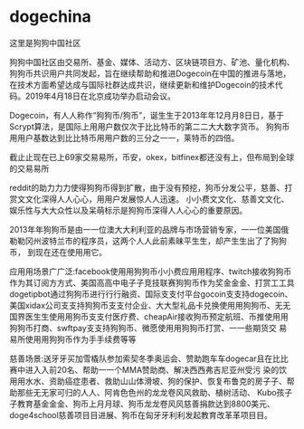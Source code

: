 # dogechina
这里是狗狗中国社区

狗狗中国社区由交易所、基金、媒体、活动方、区块链项目方、矿池、量化机构、狗狗币共识用户共同发起，旨在继续帮助和推进Dogecoin在中国的推进与落地，在技术方面希望达成与国际社群达成共识，继续更新和维护Dogecoin的技术代码。2019年4月18日在北京成功举办启动会议。

Dogecoin，有⼈人称作“狗狗币/狗币”，诞⽣生于2013年年12⽉月8⽇日，基于Scrypt算法，是国际上⽤用户数仅次于⽐比特币的第⼆二⼤大数字货币。 狗狗币⽤用户基数达到⽐比特币⽤用户数的三分之⼀一，莱特币的四倍。 

截⽌止现在已上69家交易易所，币安，okex，bitfinex都还没有上，但布局到全球的交易易所

reddit的助⼒力力使得狗狗币得到扩散，由于没有预挖，狗币分发公平，慈善、打赏⽂文化深得⼈人⼼心，⽤用户发展惊⼈人迅速。 ⼩小费⽂文化、慈善⽂文化、娱乐性与⼤大众性以及呆萌标示是狗狗币深得⼈人⼼心的重要原因。

 2013年年狗狗币是由⼀一位澳⼤大利利亚的品牌与市场营销专家，⼀一位美国俄勒勒冈州波特兰市的程序员，这两个⼈人此前素昧平⽣生，却产⽣生出了了狗狗币，
 到现在还在使⽤用它。

应⽤用场景⼴广泛:facebook使⽤用狗狗币⼩小费应⽤用程序、twitch接收狗狗币作为其订阅⽅方式、美国⾼高中电⼦子竞技联赛狗狗币作为奖⾦金金、打赏⼯工具
dogetipbot通过狗狗币进⾏行行融资、国际⽀支付平台gocoin⽀支持dogecoin、美国xidax公司⽀支持狗狗币⽀支付企业、⼤大型礼品卡兑换使⽤用狗狗币、⽆无
国界医⽣生使⽤用狗币⽀支付医疗费、cheapAir接收狗币预定航班、币推使⽤用狗狗币打商、swftpay⽀支持狗狗币、微愿使⽤用狗狗币打赏、⼀一些期货交
易易所使⽤用狗狗币作为⼿手续费等等

慈善场景:送⽛牙买加雪橇队参加索契冬季奥运会、赞助跑⻋车dogecar且在⽐比赛中进⼊入前20名、帮助⼀一个MMA赞助商、解决⻄西弗吉尼亚州受污
染的饮⽤用⽔水、资助癌症患者、救助⼭山体滑坡、狗的保护、恢复布鲁克的房⼦子、帮助那些⽆无家可归的⼈人、阿肯⾊色州的⻰龙卷⻛风救助、植树活动、
Kubo孩⼦子教育基⾦金金、狗币上⽉月球、狗币⻰龙卷⻛风慈善捐款达到8800美元、doge4school慈善项⽬目进展、狗币在匈⽛牙利利发起教育改⾰革项⽬目。
